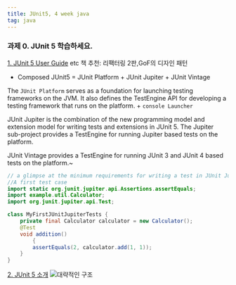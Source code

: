 ```yaml
---
title: JUnit5, 4 week java
tag: java
---
```



### 과제 0. JUnit 5 학습하세요.


[1. JUnit 5 User Guide](https://junit.org/junit5/docs/current/user-guide/)
etc
책 추천: 리팩터링 2판,GoF의 디자인 패턴

-	Composed JUnit5
= JUnit Platform + JUnit Jupiter + JUnit Vintage

The `JUnit Platform` serves as a foundation for launching testing frameworks on the JVM. It also defines the TestEngine API for developing a testing framework that runs on the platform. + `console Launcher`

JUnit Jupiter is the combination of the new programming model and extension model for writing tests and extensions in JUnit 5. The Jupiter sub-project provides a TestEngine for running Jupiter based tests on the platform.

JUnit Vintage provides a TestEngine for running JUnit 3 and JUnit 4 based tests on the platform.~

```java
// a glimpse at the minimum requirements for writing a test in JUnit Jupiter.
//A first test case
import static org.junit.jupiter.api.Assertions.assertEquals;
import example.util.Calculator;
import org.junit.jupiter.api.Test;

class MyFirstJUnitJupiterTests {
    private final Calculator calculator = new Calculator();
    @Test
    void addition()
		{
        assertEquals(2, calculator.add(1, 1));
    }
}
```

[2. JUnit 5 소개](https://javacan.tistory.com/entry/JUnit-5-Intro)
![대략적인 구조](https://t1.daumcdn.net/cfile/tistory/9945A13359DC5D7528)
